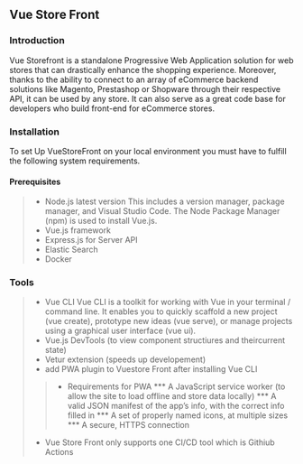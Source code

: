## Vue Store Front

### Introduction
Vue Storefront is a standalone Progressive Web Application solution for web stores that can drastically enhance the shopping experience. Moreover, thanks to the ability to connect to an array of eCommerce backend solutions like Magento, Prestashop or Shopware through their respective API, it can be used by any store.  It can also serve as a great code base for developers who build front-end for eCommerce stores. 

### Installation
 To set Up VueStoreFront on your local environment you must have to fulfill the following system requirements.
 
 #### Prerequisites
 
>* Node.js latest version This includes a version manager, package manager, and Visual Studio Code. The Node Package Manager (npm) is used to install Vue.js.
>* Vue.js framework
>* Express.js for Server API
>* Elastic Search
>* Docker

### Tools
>* Vue CLI
    Vue CLI is a toolkit for working with Vue in your terminal / command line. It enables you to quickly scaffold a new project (vue create), prototype new ideas (vue serve), or manage projects using a graphical user interface (vue ui).
>* Vue.js DevTools (to view component structiures and theircurrent state)
>* Vetur extension (speeds up developement)
>* add PWA plugin to Vuestore Front after installing Vue CLI
>>* Requirements for PWA
>*** A JavaScript service worker (to allow the site to load offline and store data locally)
>*** A valid JSON manifest of the app’s info, with the correct info filled in
>*** A set of properly named icons, at multiple sizes
>*** A secure, HTTPS connection
>* Vue Store Front only supports one CI/CD tool which is Githiub Actions

